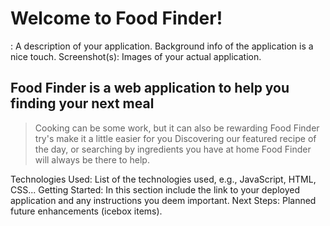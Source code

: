 # Welcome to Food Finder!
<Your Applications title>: A description of your application. Background info of the application is a nice touch.
  Screenshot(s): Images of your actual application.
## Food Finder is a web application to help you finding your next meal
> Cooking can be some work, but it can also be rewarding
> Food Finder try's make it a little easier for you
> Discovering our featured recipe of the day,
> or searching by ingredients you have at home
> Food Finder will always be there to help.


 Technologies Used: List of the technologies used, e.g., JavaScript, HTML, CSS...
 Getting Started: In this section include the link to your deployed application and any instructions you deem important.
  Next Steps: Planned future enhancements (icebox items).